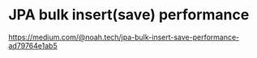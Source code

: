 # JPA bulk insert(save) performance
https://medium.com/@noah.tech/jpa-bulk-insert-save-performance-ad79764e1ab5